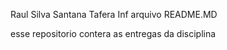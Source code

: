Raul Silva Santana
Tafera Inf
arquivo README.MD

esse repositorio contera as entregas da disciplina
